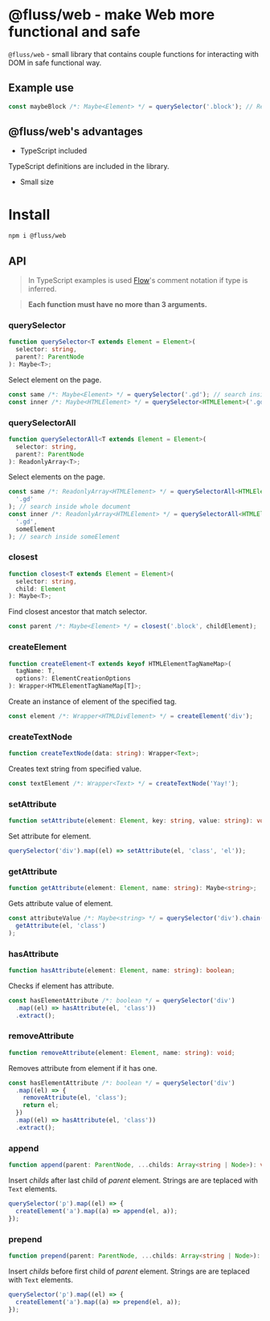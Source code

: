 # @fluss/web - make Web more functional and safe

`@fluss/web` - small library that contains couple functions for interacting with DOM in safe functional way.

## Example use

```typescript
const maybeBlock /*: Maybe<Element> */ = querySelector('.block'); // Result is wrapped in `Maybe` because `document.querySelector` may return null if element doesn't exist on the page.
```

## @fluss/web's advantages

- TypeScript included

TypeScript definitions are included in the library.

- Small size

# Install

```sh
npm i @fluss/web
```

## API

> In TypeScript examples is used [Flow](https://flow.org)'s comment notation if type is inferred.

> **Each function must have no more than 3 arguments.**

### querySelector

```typescript
function querySelector<T extends Element = Element>(
  selector: string,
  parent?: ParentNode
): Maybe<T>;
```

Select element on the page.

```typescript
const same /*: Maybe<Element> */ = querySelector('.gd'); // search inside whole document
const inner /*: Maybe<HTMLElement> */ = querySelector<HTMLElement>('.gd', same); // search inside same
```

### querySelectorAll

```typescript
function querySelectorAll<T extends Element = Element>(
  selector: string,
  parent?: ParentNode
): ReadonlyArray<T>;
```

Select elements on the page.

```typescript
const same /*: ReadonlyArray<HTMLElement> */ = querySelectorAll<HTMLElement>(
  '.gd'
); // search inside whole document
const inner /*: ReadonlyArray<HTMLElement> */ = querySelectorAll<HTMLElement>(
  '.gd',
  someElement
); // search inside someElement
```

### closest

```typescript
function closest<T extends Element = Element>(
  selector: string,
  child: Element
): Maybe<T>;
```

Find closest ancestor that match selector.

```typescript
const parent /*: Maybe<Element> */ = closest('.block', childElement);
```

### createElement

```typescript
function createElement<T extends keyof HTMLElementTagNameMap>(
  tagName: T,
  options?: ElementCreationOptions
): Wrapper<HTMLElementTagNameMap[T]>;
```

Create an instance of element of the specified tag.

```typescript
const element /*: Wrapper<HTMLDivElement> */ = createElement('div');
```

### createTextNode

```typescript
function createTextNode(data: string): Wrapper<Text>;
```

Creates text string from specified value.

```typescript
const textElement /*: Wrapper<Text> */ = createTextNode('Yay!');
```

### setAttribute

```typescript
function setAttribute(element: Element, key: string, value: string): void;
```

Set attribute for element.

```typescript
querySelector('div').map((el) => setAttribute(el, 'class', 'el'));
```

### getAttribute

```typescript
function getAttribute(element: Element, name: string): Maybe<string>;
```

Gets attribute value of element.

```typescript
const attributeValue /*: Maybe<string> */ = querySelector('div').chain((el) =>
  getAttribute(el, 'class')
);
```

### hasAttribute

```typescript
function hasAttribute(element: Element, name: string): boolean;
```

Checks if element has attribute.

```typescript
const hasElementAttribute /*: boolean */ = querySelector('div')
  .map((el) => hasAttribute(el, 'class'))
  .extract();
```

### removeAttribute

```typescript
function removeAttribute(element: Element, name: string): void;
```

Removes attribute from element if it has one.

```typescript
const hasElementAttribute /*: boolean */ = querySelector('div')
  .map((el) => {
    removeAttribute(el, 'class');
    return el;
  })
  .map((el) => hasAttribute(el, 'class'))
  .extract();
```

### append

```typescript
function append(parent: ParentNode, ...childs: Array<string | Node>): void;
```

Insert _childs_ after last child of _parent_ element. Strings are are teplaced with `Text` elements.

```typescript
querySelector('p').map((el) => {
  createElement('a').map((a) => append(el, a));
});
```

### prepend

```typescript
function prepend(parent: ParentNode, ...childs: Array<string | Node>): void;
```

Insert _childs_ before first child of _parent_ element. Strings are are teplaced with `Text` elements.

```typescript
querySelector('p').map((el) => {
  createElement('a').map((a) => prepend(el, a));
});
```
